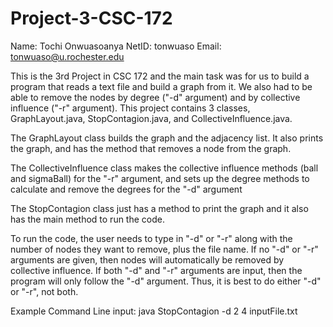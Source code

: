 # Project-3-CSC-172
Name: Tochi Onwuasoanya
NetID: tonwuaso
Email: tonwuaso@u.rochester.edu

This is the 3rd Project in CSC 172 and the main task was for us to build a program that reads a text file and build a graph from it. We also had to be able to remove the nodes by degree ("-d" argument) and by collective influence ("-r" argument). 
This project contains 3 classes, GraphLayout.java, StopContagion.java, and CollectiveInfluence.java. 

The GraphLayout class builds the graph and the adjacency list. It also prints the graph, and has the method that removes a node from the graph.

The CollectiveInfluence class makes the collective influence methods (ball and sigmaBall) for the "-r" argument, and sets up the degree methods to calculate and remove the degrees for the "-d" argument

The StopContagion class just has a method to print the graph and it also has the main method to run the code.

To run the code, the user needs to type in "-d" or "-r" along with the number of nodes they want to remove, plus the file name. 
If no "-d" or "-r" arguments are given, then nodes will automatically be removed by collective influence.
If both "-d" and "-r" arguments are input, then the program will only follow the "-d" argument. Thus, it is best to do either "-d" or "-r", not both. 

Example Command Line input: java StopContagion -d 2 4 inputFile.txt
